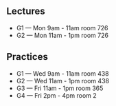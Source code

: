 ## Lectures
- G1 — Mon 9am - 11am room 726
- G2 — Mon 11am - 1pm room 726

## Practices
- G1 — Wed 9am - 11am room 438
- G2 — Wed 11am - 1pm room 438
- G3 — Fri 11am - 1pm room 365
- G4 — Fri 2pm - 4pm room 2